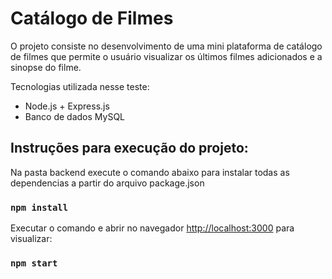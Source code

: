 # Catálogo de Filmes

O projeto consiste no desenvolvimento de uma mini plataforma de catálogo de filmes que permite o usuário visualizar os últimos filmes adicionados e a sinopse do filme.

Tecnologias utilizada nesse teste:

- Node.js + Express.js
- Banco de dados MySQL

## Instruções para execução do projeto:

Na pasta backend execute o comando abaixo para instalar todas as dependencias a partir do arquivo package.json
### `npm install`

Executar o comando e abrir no navegador [http://localhost:3000](http://localhost:3000) para visualizar:
### `npm start`

